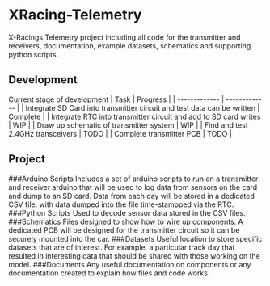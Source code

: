# XRacing-Telemetry
X-Racings Telemetry project including all code for the transmitter and receivers, documentation, example datasets, schematics and supporting python scripts. 
## Development
Current stage of development
| Task  | Progress |
| ------------- | ------------- |
| Integrate SD Card into transmitter circuit and test data can be written  | Complete  |
| Integrate RTC into transmitter circuit and add to SD card writes  | WIP  |
| Draw up schematic of transmitter system  | WIP  |
| Find and test 2.4GHz transceivers  | TODO  |
| Complete transmitter PCB  | TODO  |
## Project
###Arduino Scripts
Includes a set of arduino scripts to run on a transmitter and receiver arduino that will be used to log data from sensors on the card and dump to an SD card. Data from each day will be stored in a dedicated CSV file, with data dumped into the file time-stampped via the RTC. 
###Python Scripts
Used to decode sensor data stored in the CSV files.
###Schematics
Files designed to show how to wire up components. A dedicated PCB will be designed for the transmitter circuit so it can be securely mounted into the car.
###Datasets
Useful location to store specific datasets that are of interest. For example, a particular track day that resulted in interesting data that should be shared with those working on the model.
###Documents
Any useful documentation on components or any documentation created to explain how files and code works.
